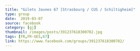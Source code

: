 ```yaml
---
title: "Gilets Jaunes 67 [Strasbourg / CUS / Schiltigheim]"
type: group
date:  2019-03-07
source: facebook
category: [gj]
thumbnail: /images/posts/391237618300782.jpg
tags: [FR,FR-GES,67]
link: https://www.facebook.com/groups/391237618300782/
---
```

